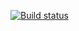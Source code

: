 [![Build status](https://ci.appveyor.com/api/projects/status/vgb4ogy96j2nxd3b?svg=true)](https://ci.appveyor.com/project/ElviraAnisenko/autotesthw2)